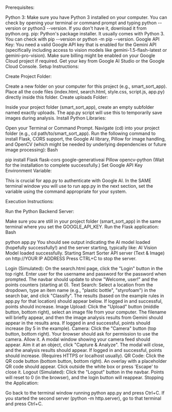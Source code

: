 Prerequisites:

Python 3: Make sure you have Python 3 installed on your computer. You can check by opening your terminal or command prompt and typing python --version or python3 --version. If you don't have it, download it from python.org.
pip: Python's package installer. It usually comes with Python 3. You can check with pip --version or python -m pip --version.
Google API Key: You need a valid Google API key that is enabled for the Gemini API (specifically including access to vision models like gemini-1.5-flash-latest or gemini-pro-vision). Make sure billing might be enabled on your Google Cloud project if required. Get your key from Google AI Studio or the Google Cloud Console.
Setup Instructions:

Create Project Folder:

Create a new folder on your computer for this project (e.g., smart_sort_app).
Place all the code files (index.html, search.html, style.css, script.js, app.py) directly inside this folder.
Create uploads Folder:

Inside your project folder (smart_sort_app), create an empty subfolder named exactly uploads. The app.py script will use this to temporarily save images during analysis.
Install Python Libraries:

Open your Terminal or Command Prompt.
Navigate (cd) into your project folder (e.g., cd path/to/smart_sort_app).
Run the following command to install Flask, CORS support, the Google AI library, Pillow for image handling, and OpenCV (which might be needed by underlying dependencies or future image processing):
Bash

pip install Flask flask-cors google-generativeai Pillow opencv-python
(Wait for the installation to complete successfully.)
Set Google API Key Environment Variable:

This is crucial for app.py to authenticate with Google AI.
In the SAME terminal window you will use to run app.py in the next section, set the variable using the command appropriate for your system.

Execution Instructions:

Run the Python Backend Server:

Make sure you are still in your project folder (smart_sort_app) in the same terminal where you set the GOOGLE_API_KEY.
Run the Flask application:
Bash

python app.py
You should see output indicating the AI model loaded (hopefully successfully!) and the server starting, typically like:
AI Vision Model loaded successfully.
Starting Smart Sorter API server (Text & Image) on http://YOUR IP ADDRESS
Press CTRL+C to stop the server.

Login (Simulated): On the search.html page, click the "Login" button in the top right. Enter user for the username and password for the password when prompted. The navbar should update to show "Welcome, user!" and the points counters (starting at 0).
Text Search: Select a location from the dropdown, type an item name (e.g., "plastic bottle", "styrofoam") in the search bar, and click "Classify". The results (based on the example rules in app.py for that location) should appear below. If logged in and successful, points should increase.
Image Upload: Click the "Upload" button (middle button, bottom right), select an image file from your computer. The filename will briefly appear, and then the image analysis results from Gemini should appear in the results area. If logged in and successful, points should increase (by 5 in the example).
Camera: Click the "Camera" button (top button, bottom right). Your browser should ask for permission to use the camera. Allow it. A modal window showing your camera feed should appear. Aim it at an object, click "Capture & Analyze". The modal will close, and the analysis results should appear. If logged in and successful, points should increase. (Requires HTTPS or localhost usually).
QR Code: Click the QR code button (bottom button, bottom right). An overlay with a placeholder QR code should appear. Click outside the white box or press 'Escape' to close it.
Logout (Simulated): Click the "Logout" button in the navbar. Points will reset to 0 (in the browser), and the login button will reappear.
Stopping the Application:

Go back to the terminal window running python app.py and press Ctrl+C.
If you started the second server (python -m http.server), go to that terminal and press Ctrl+C.
